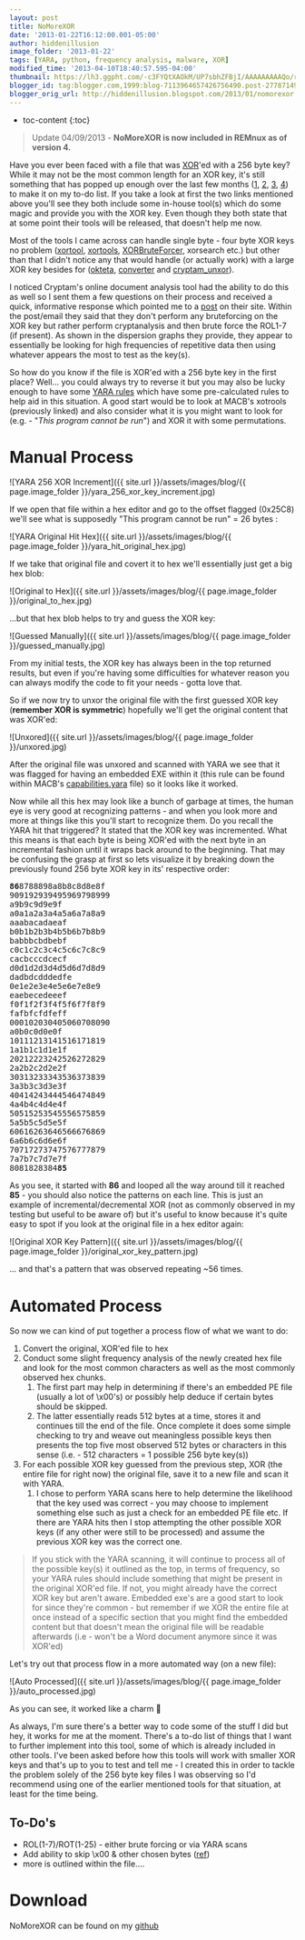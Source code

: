 ```yaml
---
layout: post
title: NoMoreXOR
date: '2013-01-22T16:12:00.001-05:00'
author: hiddenillusion
image_folder: '2013-01-22'
tags: [YARA, python, frequency analysis, malware, XOR]
modified_time: '2013-04-10T18:40:57.595-04:00'
thumbnail: https://lh3.ggpht.com/-c3FYQtXAOkM/UP7sbhZFBjI/AAAAAAAAAQo/r95dvs0plq0/s72-c/yara_256_xor_key_increment.jpg
blogger_id: tag:blogger.com,1999:blog-7113964657426756490.post-2778714967764134442
blogger_orig_url: http://hiddenillusion.blogspot.com/2013/01/nomorexor.html
---
```


* toc-content
{:toc}

> Update 04/09/2013 - **NoMoreXOR is now included in REMnux as of version 4.**

Have you ever been faced with a file that was [XOR](http://www.cs.umd.edu/class/sum2003/cmsc311/Notes/BitOp/xor.html)'ed with a 256 byte key? While it may not be the most common length for an XOR key, it's still something that has popped up enough over the last few months ([1](http://labs.alienvault.com/labs/index.php/2012/cve-2012-1535-adobe-flash-being-exploited-in-the-wild/), [2](http://blog.accuvantlabs.com/blog/emiles/analyzing-cve-2012-0158), [3](https://www.securelist.com/en/blog/774/A_Targeted_Attack_Against_The_Syrian_Ministry_of_Foreign_Affairs), [4](http://contagiodump.blogspot.com/2012/06/90-cve-2012-0158-documents-for-testing.html)) to make it on my to-do list.  If you take a look at first the two links mentioned above you'll see they both include some in-house tool(s) which do some magic and provide you with the XOR key.  Even though they both state that at some point their tools will be released, that doesn't help me now.

Most of the tools I came across can handle single byte - four byte XOR keys no problem ([xortool](https://github.com/hellman/xortool), [xortools](https://code.google.com/p/malwarecookbook/source/browse/trunk/12/1/xortools.py), [XORBruteForcer](http://eternal-todo.com/category/bruteforce), xorsearch etc.) but other than that I didn't notice any that would handle (or actually work) with a large XOR key besides for ([okteta](http://utils.kde.org/projects/okteta/), [converter](http://www.kahusecurity.com/tools/) and [cryptam_unxor](https://www.malwaretracker.com/tools/cryptam_unxor_php.txt)).

I noticed Cryptam's online document analysis tool had the ability to do this as well so I sent them a few questions on their process and received a quick, informative response which pointed me to a [post](http://blog.malwaretracker.com/2012/02/obfuscation-and-detection-of-embedded.html) on their site.  Within the post/email they said that they don't perform any bruteforcing on the XOR key but rather perform cryptanalysis and then brute force the ROL1-7 (if present).  As shown in the dispersion graphs they provide, they appear to essentially be looking for high frequencies of repetitive data then using whatever appears the most to test as the key(s).

So how do you know if the file is XOR'ed with a 256 byte key in the first place?  Well... you could always try to reverse it but you may also be lucky enough to have some [YARA rules](https://groups.google.com/forum/#!forum/yaraexchange) which have some pre-calculated rules to help aid in this situation.  A good start would be to look at MACB's xotrools (previously linked) and also consider what it is you might want to look for (e.g. - "_This program cannot be run_") and XOR it with some permutations.

# Manual Process

![YARA 256 XOR Increment]({{ site.url }}/assets/images/blog/{{ page.image_folder }}/yara_256_xor_key_increment.jpg)

If we open that file within a hex editor and go to the offset flagged (0x25C8) we'll see what is supposedly "This program cannot be run" = 26 bytes :

![YARA Original Hit Hex]({{ site.url }}/assets/images/blog/{{ page.image_folder }}/yara_hit_original_hex.jpg)

If we take that original file and covert it to hex we'll essentially just get a big hex blob:

![Original to Hex]({{ site.url }}/assets/images/blog/{{ page.image_folder }}/original_to_hex.jpg)

...but that hex blob helps to try and guess the XOR key:

![Guessed Manually]({{ site.url }}/assets/images/blog/{{ page.image_folder }}/guessed_manually.jpg)

From my initial tests, the XOR key has always been in the top returned results, but even if you're having some difficulties for whatever reason you can always modify the code to fit your needs - gotta love that.

So if we now try to unxor the original file with the first guessed XOR key (**remember XOR is symmetric**) hopefully we'll get the original content that was XOR'ed:

![Unxored]({{ site.url }}/assets/images/blog/{{ page.image_folder }}/unxored.jpg)

After the original file was unxored and scanned with YARA we see that it was flagged for having an embedded EXE within it (this rule can be found within MACB's [capabilities.yara](https://code.google.com/p/malwarecookbook/source/browse/trunk/3/5/capabilities.yara) file) so it looks like it worked.

Now while all this hex may look like a bunch of garbage at times, the human eye is very good at recognizing patterns - and when you look more and more at things like this you'll start to recognize them.  Do you recall the YARA hit that triggered? It stated that the XOR key was incremented.  What this means is that each byte is being XOR'ed with the next byte in an incremental fashion until it wraps back around to the beginning.  That may be confusing the grasp at first so lets visualize it by breaking down the previously found 256 byte XOR key in its' respective order:


<pre>
<b>86</b>8788898a8b8c8d8e8f
909192939495969798999
a9b9c9d9e9f
a0a1a2a3a4a5a6a7a8a9
aaabacadaeaf
b0b1b2b3b4b5b6b7b8b9
babbbcbdbebf
c0c1c2c3c4c5c6c7c8c9
cacbcccdcecf
d0d1d2d3d4d5d6d7d8d9
dadbdcdddedfe
0e1e2e3e4e5e6e7e8e9
eaebecedeeef
f0f1f2f3f4f5f6f7f8f9
fafbfcfdfeff
000102030405060708090
a0b0c0d0e0f
10111213141516171819
1a1b1c1d1e1f
20212223242526272829
2a2b2c2d2e2f
30313233343536373839
3a3b3c3d3e3f
40414243444546474849
4a4b4c4d4e4f
50515253545556575859
5a5b5c5d5e5f
60616263646566676869
6a6b6c6d6e6f
70717273747576777879
7a7b7c7d7e7f
8081828384<b>85</b>
</pre>

As you see, it started with **86** and looped all the way around till it reached **85** - you should also notice the patterns on each line.  This is just an example of incremental/decremental XOR (not as commonly observed in my testing but useful to be aware of) but it's useful to know because it's quite easy to spot if you look at the original file in a hex editor again:

![Original XOR Key Pattern]({{ site.url }}/assets/images/blog/{{ page.image_folder }}/original_xor_key_pattern.jpg)

... and that's a pattern that was observed repeating ~56 times.

# Automated Process

So now we can kind of put together a process flow of what we want to do:

1. Convert the original, XOR'ed file to hex
2. Conduct some slight frequency analysis of the newly created hex file and look for the most common characters as well as the most commonly observed hex chunks.  
	1. The first part may help in determining if there's an embedded PE file (usually a lot of \x00's) or possibly help deduce if certain bytes should be skipped.  
	2. The latter essentially reads 512 bytes at a time, stores it and continues till the end of the file.  Once complete it does some simple checking to try and weave out meaningless possible keys then presents the top five most observed 512 bytes or characters in this sense  (i.e. - 512 characters = 1 possible 256 byte key(s))
3. For each possible XOR key guessed from the previous step, XOR (the entire file for right now) the original file, save it to a new file and scan it with YARA.  
	1. I chose to perform YARA scans here to help determine the likelihood that the key used was correct - you may choose to implement something else such as just a check for an embedded PE file etc.  If there are YARA hits then I stop attempting the other possible XOR keys (if any other were still to be processed) and assume the previous XOR key was the correct one.

> If you stick with the YARA scanning, it will continue to process all of the possible key(s) it outlined as the top, in terms of frequency, so your YARA rules should include something that might be present in the original XOR'ed file.  If not, you might already have the correct XOR key but aren't aware.  Embedded exe's are a good start to look for since they're common - but remember if we XOR the entire file at once instead of a specific section that you might find the embedded content but that doesn't mean the original file will be readable afterwards (i.e - won't be a Word document anymore since it was XOR'ed) 

Let's try out that process flow in a more automated way (on a new file):

![Auto Processed]({{ site.url }}/assets/images/blog/{{ page.image_folder }}/auto_processed.jpg)

As you can see, it worked like a charm :metal: 

As always, I'm sure there's a better way to code some of the stuff I did but hey, it works for me at the moment.  There's a to-do list of things that I want to further implement into this tool, some of which is already included in other tools.  I've been asked before how this tools will work with smaller XOR keys and that's up to you to test and tell me - I created this in order to tackle the problem solely of the 256 byte key files I was observing so I'd recommend using one of the earlier mentioned tools for that situation, at least for the time being.

## To-Do's

- ROL(1-7)/ROT(1-25) - either brute forcing or via YARA scans
- Add ability to skip \x00 & other chosen bytes ([ref](http://blog.fireeye.com/research/2012/12/council-foreign-relations-water-hole-attack-details.html))
- more is outlined within the file....

# Download

NoMoreXOR can be found on my [github](https://github.com/hiddenillusion/NoMoreXOR)